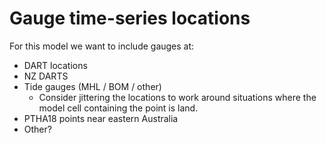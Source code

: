 # Gauge time-series locations

For this model we want to include gauges at:
* DART locations
* NZ DARTS
* Tide gauges (MHL / BOM / other)
  * Consider jittering the locations to work around situations where the model cell containing the point is land. 
* PTHA18 points near eastern Australia
* Other?

